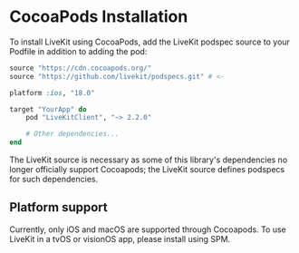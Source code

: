 # CocoaPods Installation

To install LiveKit using CocoaPods, add the LiveKit podspec source to your
Podfile in addition to adding the pod:

```ruby
source "https://cdn.cocoapods.org/"
source "https://github.com/livekit/podspecs.git" # <-

platform :ios, "18.0"

target "YourApp" do
    pod "LiveKitClient", "~> 2.2.0"

    # Other dependencies...
end
```

The LiveKit source is necessary as some of this library's dependencies
no longer officially support Cocoapods; the LiveKit source defines
podspecs for such dependencies.

## Platform support

Currently, only iOS and macOS are supported through Cocoapods. To use
LiveKit in a tvOS or visionOS app, please install using SPM.
